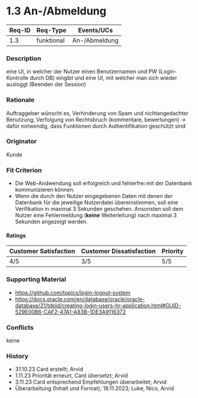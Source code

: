 # 1.3 An-/Abmeldung

| Req-ID | Req-Type | Events/UCs                            |
|--------|----------|---------------------------------------|
| 1.3    |funktional| An-/Abmeldung|


### Description
eine UI, in welcher der Nutzer einen Benutzernamen und PW (Login-Kontrolle durch DB) eingibt und eine UI, mit welcher man sich wieder ausloggt (Beenden der Session)

### Rationale
Auftraggeber wünscht es, Verhinderung von Spam und nichtangedachter Benutzung, Verfolgung von Rechtsbruch (kommentare, bewertungen) -> dafür notwendig, dass Funktionen durch Authentifikation geschützt sind

### Originator
Kunde

### Fit Criterion
- Die Web-Andwendung soll erfolgreich und fehlerfrei mit der Datenbank kommunizieren können.
- Wenn die durch den Nutzer eingegebenen Daten mit denen der Datenbank für die jeweilige Nutzerdatei übereinstimmen, soll eine Verifikation in maximal 3 Sekunden geschehen. Ansonsten soll dem Nutzer eine Fehlermeldung (__keine__ Weiterleitung) nach maximal 3 Sekunden angezeigt werden.

#### Ratings
| Customer Satisfaction | Customer Dissatisfaction | Priority |
|----------------------|-------------------------|----------|
| 4/5                  | 3/5              		 | 5/5      |

### Supporting Material
- https://github.com/topics/login-logout-system
- https://docs.oracle.com/en/database/oracle/oracle-database/21/tdpjd/creating-login-users-hr-application.html#GUID-529E00B6-CAF2-47A1-A83B-1DE3A9116372

### Conflicts
keine

### History
- 31.10.23 Card erstellt; Arvid
- 1.11.23 Priorität erneurt, Card übersetzt; Arvid
- 3.11.23 Card entsprechend Empfehlungen überarbeitet; Arvid
- Überarbeitung (Inhalt und Format); 18.11.2023; Luke, Nico, Arvid
